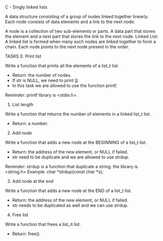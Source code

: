 C - Singly linked lists

A data structure consisting of a group of nodes linked together linearly. Each node consists of data elements and a link to the next node.

A node is a collection of two sub-elements or parts. A data part that stores the element and a next part that stores the link to the next node.
Linked List: A linked list is formed when many such nodes are linked together to form a chain.
Each node points to the next node present in the order.


TASKS
0. Print list

Write a function that prints all the elements of a list_t list:
- Return: the number of nodes.
- If str is NULL, we need to print [0](nil).
- In this task we are allowed to use the function printf.

Reminder: printf library is <stdio.h>.

1. List length

Write a function that returns the number of elements in a linked list_t list.
- Return: a number.

2. Add node

Write a function that adds a new node at the BEGINNING of a list_t list.
- Return: the address of the new element, or NULL if failed.
- str need to be duplicate and we are allowed to use strdup.

Reminder: strdup is a function that duplicate a string. the library is <string.h>
Example: char \*strdup(const char \*s);

3. Add node at the end

Write a function that adds a new node at the END of a list_t list.
- Return: the address of the new element, or NULL if failed.
- str needs to be duplicated as well and we can use strdup.

4. Free list

Write a function that frees a list_it list.
- Return: free().





